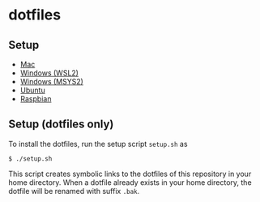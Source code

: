 # dotfiles
## Setup

- [Mac][1]
- [Windows (WSL2)][2]
- [Windows (MSYS2)][3]
- [Ubuntu][4]
- [Raspbian][5]

## Setup (dotfiles only)

To install the dotfiles, run the setup script `setup.sh` as

```shell
$ ./setup.sh
```

This script creates symbolic links to the dotfiles of this repository
in your home directory.
When a dotfile already exists in your home directory,
the dotfile will be renamed with suffix `.bak`.


[1]: https://github.com/yusekiya/mac_setup#setup-of-mac
[2]: https://github.com/yusekiya/dotfiles/wiki#windows-wsl2
[3]: https://github.com/yusekiya/dotfiles/wiki#windows-msys2
[4]: https://github.com/yusekiya/ubuntu_setup#setup-ubuntu-1604-with-ansible
[5]: https://github.com/yusekiya/raspi3_setup#setup-raspi3-with-ansible
